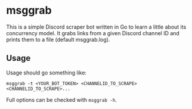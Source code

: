 # msggrab

This is a simple Discord scraper bot written in Go to learn a little about its concurrency model.
It grabs links from a given Discord channel ID and prints them to a file (default msggrab.log).

## Usage

Usage should go something like:
```
msggrab -t <YOUR_BOT_TOKEN> <CHANNELID_TO_SCRAPE> <CHANNELID_TO_SCRAPE>...
```

Full options can be checked with `msggrab -h`.
